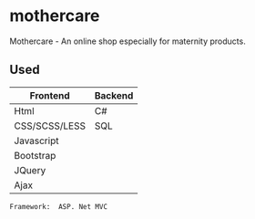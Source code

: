 # mothercare
Mothercare - An online shop especially for maternity products.

## Used
  Frontend  | Backend
  ------------- | -------------
  Html  | C#
  CSS/SCSS/LESS  | SQL
  Javascript | 
  Bootstrap | 
  JQuery |
  Ajax | 
  
    Framework:  ASP. Net MVC
